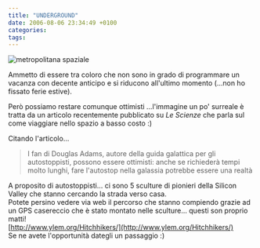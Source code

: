 ```yaml
---
title: "UNDERGROUND"
date: 2006-08-06 23:34:49 +0100
categories: 
tags: 
---
```


![metropolitana spaziale](http://zatoichi.homeip.net/~brain/underground_web.jpg)
 
Ammetto di essere tra coloro che non sono in grado di programmare un vacanza con decente anticipo e si riducono all'ultimo momento (...non ho fissato ferie estive).

Però possiamo restare comunque ottimisti ...l'immagine un po' surreale è tratta da un articolo recentemente pubblicato su _Le Scienze_ che parla sul come viaggiare nello spazio a basso costo :)

Citando l'articolo... 

> I fan di Douglas Adams, autore della guida galattica per gli autostoppisti, possono essere ottimisti: anche se richiederà tempi molto lunghi, fare l'autostop nella galassia potrebbe essere una realtà

A proposito di autostoppisti... ci sono 5 sculture di pionieri della Silicon Valley che stanno cercando la strada verso casa.  
Potete persino vedere via web il percorso che stanno compiendo grazie ad un GPS casereccio che è stato montato nelle sculture... questi son proprio matti!  
[http://www.ylem.org/Hitchhikers/](http://www.ylem.org/Hitchhikers/)  
Se ne avete l'opportunità dategli un passaggio :)
